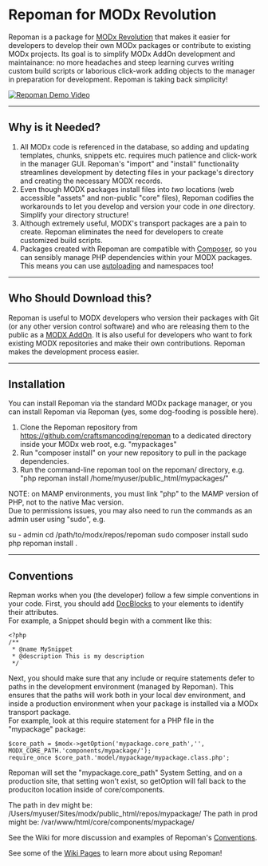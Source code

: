 # Repoman for MODx Revolution

Repoman is a package for [MODx Revolution](http://modx.com/) that makes it easier for developers to develop their own MODx packages or contribute to existing MODx projects.  Its goal is to simplify MODx AddOn development and maintainance: no more headaches and steep learning curves writing custom build scripts or laborious click-work adding objects to the manager in preparation for development. Repoman is taking back simplicity!

[![Repoman Demo Video](https://raw2.github.com/craftsmancoding/repoman/master/screenshots/video_intro.jpg)](https://www.youtube.com/watch?v=byCNjy4Txfo)

-------------------------------

## Why is it Needed?

1. All MODx code is referenced in the database, so adding and updating templates, chunks, snippets etc. requires much patience and click-work in the manager GUI.  Repoman's "import" and "install" functionality streamlines development by detecting files in your package's directory and creating the necessary MODX records.
2. Even though MODX packages install files into _two_ locations (web accessible "assets" and non-public "core" files), Repoman codifies the workarounds to let you develop and version your code in _one_ directory.  Simplify your directory structure!
3. Although extremely useful, MODX's transport packages are a pain to create.  Repoman eliminates the need for developers to create customized build scripts. 
4. Packages created with Repoman are compatible with [Composer](https://getcomposer.org/), so you can sensibly manage PHP dependencies within your MODX packages.  This means you can use [autoloading](https://github.com/craftsmancoding/repoman/wiki/Autoloading) and namespaces too!

--------------------------------

## Who Should Download this?

Repoman is useful to MODX developers who version their packages with Git (or any other version control software) and who are releasing them to the public as a [MODX AddOn](http://modx.com/extras/).  It is also useful for developers who want to fork existing MODX repositories and make their own contributions.  Repoman makes the development process easier.

---------------------------------

## Installation

You can install Repoman via the standard MODx package manager, or you can install Repoman via Repoman (yes, some dog-fooding is possible here).

1. Clone the Repoman repository from https://github.com/craftsmancoding/repoman to a dedicated directory inside your MODx web root, e.g. "mypackages"
2. Run "composer install" on your new repository to pull in the package dependencies.
3. Run the command-line repoman tool on the repoman/ directory, e.g. "php repoman install /home/myuser/public_html/mypackages/"

NOTE: on MAMP environments, you must link "php" to the MAMP version of PHP, not to the native Mac version.  
Due to permissions issues, you may also need to run the commands as an admin user using "sudo", e.g.

 su - admin
 cd /path/to/modx/repos/repoman
 sudo composer install
 sudo php repoman install .
 
 
---------------------------------
## Conventions

Repman works when you (the developer) follow a few simple conventions in your code.  First, you should add 
[DocBlocks](https://github.com/craftsmancoding/repoman/wiki/DocBlocks) to your elements to identify their attributes.  
For example, a Snippet should begin with a comment like this:

    <?php
    /**
     * @name MySnippet
     * @description This is my description
     */

Next, you should make sure that any include or require statements defer to paths in the development environment (managed by Repoman).  This ensures that the 
paths will work both in your local dev environment, and inside a production environment when your package is installed via a MODx transport package.  
For example, look at this require statement for a PHP file in the "mypackage" package:

    $core_path = $modx->getOption('mypackage.core_path','', MODX_CORE_PATH.'components/mypackage/');
    require_once $core_path.'model/mypackage/mypackage.class.php';

Repoman will set the "mypackage.core_path" System Setting, and on a production site, that setting won't exist, so getOption will fall back to the produciton
location inside of core/components.  

The path in dev might be: /Users/myuser/Sites/modx/public_html/repos/mypackage/
The path in prod might be: /var/www/html/core/components/mypackage/

See the Wiki for more discussion and examples of Repoman's [Conventions](https://github.com/craftsmancoding/repoman/wiki/Conventions).

See some of the [Wiki Pages](https://github.com/craftsmancoding/repoman/wiki/_pages) to learn more about using Repoman!